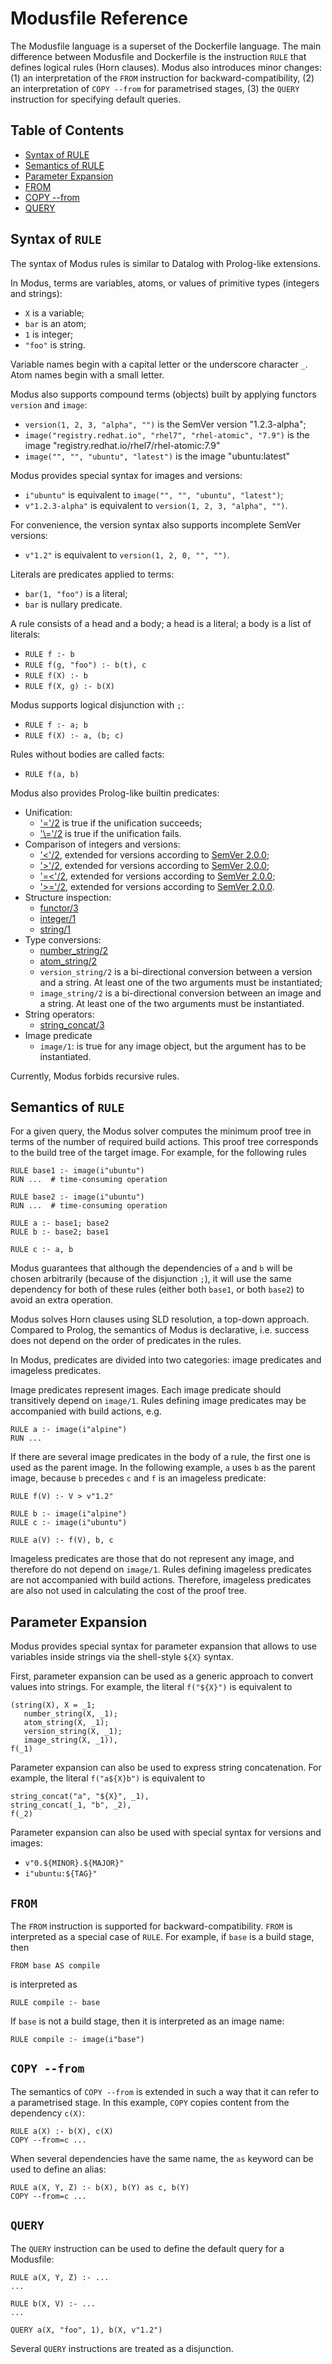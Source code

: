 # Modusfile Reference

The Modusfile language is a superset of the Dockerfile language. The main difference between Modusfile and Dockerfile is the instruction `RULE` that defines logical rules (Horn clauses). Modus also introduces minor changes: (1) an interpretation of the `FROM` instruction for backward-compatibility, (2) an interpretation of `COPY --from` for parametrised stages, (3) the `QUERY` instruction for specifying default queries.

## Table of Contents

* [Syntax of RULE](#syntax-of-rule)
* [Semantics of RULE](#semantics-of-rule)
* [Parameter Expansion](#parameter-expansion)
* [FROM](#from)
* [COPY \-\-from](#copy---from)
* [QUERY](#query)

## Syntax of `RULE`

The syntax of Modus rules is similar to Datalog with Prolog-like extensions.

In Modus, terms are variables, atoms, or values of primitive types (integers and strings):

- `X` is a variable;
- `bar` is an atom;
- `1` is integer;
- `"foo"` is string.

Variable names begin with a capital letter or the underscore character `_`. Atom names begin with a small letter.

Modus also supports compound terms (objects) built by applying functors `version` and `image`:

- `version(1, 2, 3, "alpha", "")` is the SemVer version "1.2.3-alpha";
- `image("registry.redhat.io", "rhel7", "rhel-atomic", "7.9")` is the image "registry.redhat.io/rhel7/rhel-atomic:7.9"
- `image("", "", "ubuntu", "latest")` is the image "ubuntu:latest"

Modus provides special syntax for images and versions:

- `i"ubuntu"` is equivalent to `image("", "", "ubuntu", "latest")`;
- `v"1.2.3-alpha"` is equivalent to `version(1, 2, 3, "alpha", "")`.

For convenience, the version syntax also supports incomplete SemVer versions:

- `v"1.2"` is equivalent to `version(1, 2, 0, "", "")`.

Literals are predicates applied to terms:

- `bar(1, "foo")` is a literal;
- `bar` is nullary predicate.

A rule consists of a head and a body; a head is a literal; a body is a list of literals:

- `RULE f :- b`
- `RULE f(g, "foo") :- b(t), c`
- `RULE f(X) :- b`
- `RULE f(X, g) :- b(X)`

Modus supports logical disjunction with `;`:

- `RULE f :- a; b`
- `RULE f(X) :- a, (b; c)`

Rules without bodies are called facts:

- `RULE f(a, b)`

Modus also provides Prolog-like builtin predicates:

- Unification:
    - ['='/2](https://www.swi-prolog.org/pldoc/doc_for?object=(%3D)/2) is true if the unification succeeds;
    - ['\\='/2](https://www.swi-prolog.org/pldoc/doc_for?object=(%5C%3D)/2) is true if the unification fails.
- Comparison of integers and versions:
    - ['<'/2](https://www.swi-prolog.org/pldoc/doc_for?object=(%3E)/2), extended for versions according to [SemVer 2.0.0](https://semver.org/);
    - ['>'/2](https://www.swi-prolog.org/pldoc/doc_for?object=(%3C)/2), extended for versions according to [SemVer 2.0.0](https://semver.org/);
    - ['=<'/2](https://www.swi-prolog.org/pldoc/doc_for?object=(%3D%3C)/2), extended for versions according to [SemVer 2.0.0](https://semver.org/);
    - ['>='/2](https://www.swi-prolog.org/pldoc/doc_for?object=(%3E%3D)/2), extended for versions according to [SemVer 2.0.0](https://semver.org/).
- Structure inspection:
    - [functor/3](https://www.swi-prolog.org/pldoc/doc_for?object=functor/3)
    - [integer/1](https://www.swi-prolog.org/pldoc/doc_for?object=integer/1)
    - [string/1](https://www.swi-prolog.org/pldoc/doc_for?object=string/1)
- Type conversions:
    - [number_string/2](https://www.swi-prolog.org/pldoc/doc_for?object=number_string/2)
    - [atom_string/2](https://www.swi-prolog.org/pldoc/doc_for?object=atom_string/2)
    - `version_string/2` is a bi-directional conversion between a version and a string. At least one of the two arguments must be instantiated;
    - `image_string/2` is a bi-directional conversion between an image and a string. At least one of the two arguments must be instantiated.
- String operators:
    - [string_concat/3](https://www.swi-prolog.org/pldoc/man?predicate=string_concat/3)
- Image predicate
    - `image/1`: is true for any image object, but the argument has to be instantiated.

Currently, Modus forbids recursive rules.

## Semantics of `RULE`

For a given query, the Modus solver computes the minimum proof tree in terms of the number of required build actions. This proof tree corresponds to the build tree of the target image. For example, for the following rules

```
RULE base1 :- image(i"ubuntu")
RUN ...  # time-consuming operation

RULE base2 :- image(i"ubuntu")
RUN ...  # time-consuming operation

RULE a :- base1; base2
RULE b :- base2; base1

RULE c :- a, b
```

Modus guarantees that although the dependencies of `a` and `b` will be chosen arbitrarily (because of the disjunction `;`), it will use the same dependency for both of these rules (either both `base1`, or both `base2`) to avoid an extra operation.

Modus solves Horn clauses using SLD resolution, a top-down approach. Compared to Prolog, the semantics of Modus is declarative, i.e. success does not depend on the order of predicates in the rules.

In Modus, predicates are divided into two categories: image predicates and imageless predicates.

Image predicates represent images. Each image predicate should transitively depend on `image/1`. Rules defining image predicates may be accompanied with build actions, e.g.

```
RULE a :- image(i"alpine")
RUN ...
```

If there are several image predicates in the body of a rule, the first one is used as the parent image. In the following example, `a` uses `b` as the parent image, because `b` precedes `c` and `f` is an imageless predicate:

```
RULE f(V) :- V > v"1.2"

RULE b :- image(i"alpine")
RULE c :- image(i"ubuntu")

RULE a(V) :- f(V), b, c
```

Imageless predicates are those that do not represent any image, and therefore do not depend on `image/1`. Rules defining imageless predicates are not accompanied with build actions. Therefore, imageless predicates are also not used in calculating the cost of the proof tree.

## Parameter Expansion

Modus provides special syntax for parameter expansion that allows to use variables inside strings via the shell-style `${X}` syntax.

First, parameter expansion can be used as a generic approach to convert values into strings. For example, the literal `f("${X}")` is equivalent to 

```
(string(X), X = _1;
   number_string(X, _1);
   atom_string(X, _1);
   version_string(X, _1);
   image_string(X, _1)),
f(_1)
```

Parameter expansion can also be used to express string concatenation. For example, the literal `f("a${X}b")` is equivalent to

```
string_concat("a", "${X}", _1), 
string_concat(_1, "b", _2), 
f(_2)
```

Parameter expansion can also be used with special syntax for versions and images:

- `v"0.${MINOR}.${MAJOR}"` 
- `i"ubuntu:${TAG}"`

## `FROM`

The `FROM` instruction is supported for backward-compatibility. `FROM` is interpreted as a special case of `RULE`. For example, if `base` is a build stage, then

    FROM base AS compile

is interpreted as

    RULE compile :- base

If `base` is not a build stage, then it is interpreted as an image name:

    RULE compile :- image(i"base")

## `COPY --from`

The semantics of `COPY --from` is extended in such a way that it can refer to a parametrised stage. In this example, `COPY` copies content from the dependency `c(X)`:

```
RULE a(X) :- b(X), c(X)
COPY --from=c ...
```

When several dependencies have the same name, the `as` keyword can be used to define an alias:

```
RULE a(X, Y, Z) :- b(X), b(Y) as c, b(Y)
COPY --from=c ...
```

## `QUERY`

The `QUERY` instruction can be used to define the default query for a Modusfile:

```
RULE a(X, Y, Z) :- ...
...

RULE b(X, V) :- ...
...

QUERY a(X, "foo", 1), b(X, v"1.2") 
```

Several `QUERY` instructions are treated as a disjunction.
